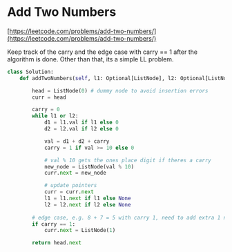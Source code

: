 # Add Two Numbers

[https://leetcode.com/problems/add-two-numbers/](https://leetcode.com/problems/add-two-numbers/)

Keep track of the carry and the edge case with carry == 1 after the algorithm is done. Other than that, its a simple LL problem.

```python
class Solution:
    def addTwoNumbers(self, l1: Optional[ListNode], l2: Optional[ListNode]) -> Optional[ListNode]:

        head = ListNode(0) # dummy node to avoid insertion errors
        curr = head

        carry = 0
        while l1 or l2:
            d1 = l1.val if l1 else 0
            d2 = l2.val if l2 else 0

            val = d1 + d2 + carry
            carry = 1 if val >= 10 else 0

            # val % 10 gets the ones place digit if theres a carry
            new_node = ListNode(val % 10)
            curr.next = new_node

            # update pointers
            curr = curr.next
            l1 = l1.next if l1 else None
            l2 = l2.next if l2 else None
        
        # edge case, e.g. 8 + 7 = 5 with carry 1, need to add extra 1 node, 5 -> 1
        if carry == 1:
            curr.next = ListNode(1)

        return head.next
```